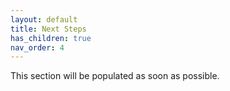 ```yaml
---
layout: default
title: Next Steps
has_children: true
nav_order: 4
---
```


This section will be populated as soon as possible.